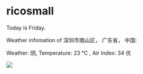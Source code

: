 # ricosmall

Today is Friday.

Weather infomation of 深圳市南山区， 广东省， 中国: 

Weather: 阴, Temperature: 23 ℃ , Air Index: 34 优

<img src="https://github-readme-stats.vercel.app/api?username=ricosmall&show_icons=true" />
